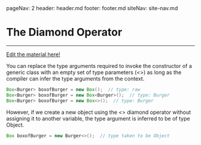 <frontmatter>
  pageNav: 2
  header: header.md
  footer: footer.md
  siteNav: site-nav.md
</frontmatter>

<br> 

# The Diamond Operator
<hr>

<!-- DO NOT DELETE THIS LINK AND PLEASE WRITE BELOW THIS LINK-->
[Edit the material here!](https://github.com/nus-cs2030/1920-s2/edit/master/contents/textbook/lecture05/theDiamond/theDiamond.md)
<!-- DO NOT DELETE THIS LINK AND PLEASE WRITE BELOW THIS LINK-->

You can replace the type arguments required to invoke the constructor of a generic class with an empty set of type parameters (<>) as long as the compiler can infer the type arguments from the context.  

```java
Box<Burger> boxofBurger = new Box();  // type: raw
Box<Burger> boxofBurger = new Box<Burger>();  // type: Burger
Box<Burger> boxofBurger = new Box<>();  // type: Burger
```

However, if we create a new object using the <> diamond operator without assigning it to another variable, the type argument is inferred to be of type Object.

```java
Box boxofBurger = new Burger<>();  // type taken to be Object
```  
